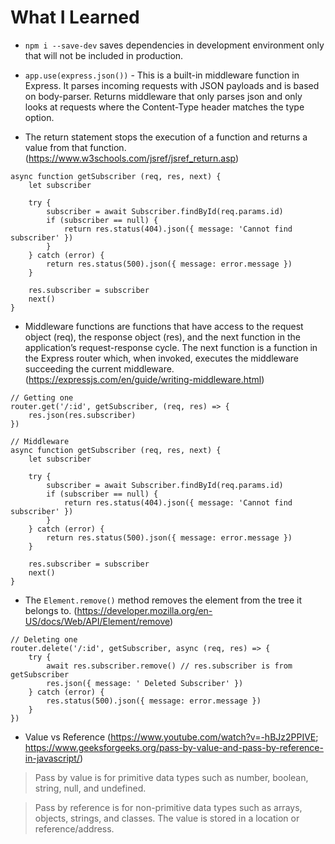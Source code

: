 # What I Learned

- `npm i --save-dev` saves dependencies in development environment only that will not be included in production.

- `app.use(express.json())` - This is a built-in middleware function in Express. It parses incoming requests with JSON payloads and is based on body-parser. Returns middleware that only parses json and only looks at requests where the Content-Type header matches the type option.

- The return statement stops the execution of a function and returns a value from that function. (https://www.w3schools.com/jsref/jsref_return.asp)
```JS
async function getSubscriber (req, res, next) {
    let subscriber

    try {
        subscriber = await Subscriber.findById(req.params.id)
        if (subscriber == null) {
            return res.status(404).json({ message: 'Cannot find subscriber' })
        }
    } catch (error) {
        return res.status(500).json({ message: error.message })
    }

    res.subscriber = subscriber
    next()
}
```

- Middleware functions are functions that have access to the request object (req), the response object (res), and the next function in the application’s request-response cycle. The next function is a function in the Express router which, when invoked, executes the middleware succeeding the current middleware.
(https://expressjs.com/en/guide/writing-middleware.html)
```JS
// Getting one
router.get('/:id', getSubscriber, (req, res) => {
    res.json(res.subscriber)
})

// Middleware
async function getSubscriber (req, res, next) {
    let subscriber

    try {
        subscriber = await Subscriber.findById(req.params.id)
        if (subscriber == null) {
            return res.status(404).json({ message: 'Cannot find subscriber' })
        }
    } catch (error) {
        return res.status(500).json({ message: error.message })
    }

    res.subscriber = subscriber
    next()
}
```

- The `Element.remove()` method removes the element from the tree it belongs to. (https://developer.mozilla.org/en-US/docs/Web/API/Element/remove)
```JS
// Deleting one
router.delete('/:id', getSubscriber, async (req, res) => {
    try {
        await res.subscriber.remove() // res.subscriber is from getSubscriber
        res.json({ message: ' Deleted Subscriber' })
    } catch (error) {
        res.status(500).json({ message: error.message })
    }
})
```

- Value vs Reference (https://www.youtube.com/watch?v=-hBJz2PPIVE; https://www.geeksforgeeks.org/pass-by-value-and-pass-by-reference-in-javascript/)

> Pass by value is for primitive data types such as number, boolean, string, null, and undefined.

> Pass by reference is for non-primitive data types such as arrays, objects, strings, and classes. The value is stored in a location or reference/address.
